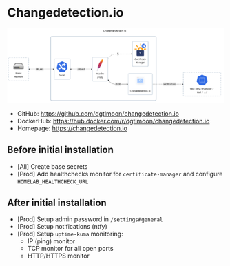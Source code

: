 # Changedetection.io

![diagram](../../docs/diagrams/out/apps/changedetection.png)

- GitHub: <https://github.com/dgtlmoon/changedetection.io>
- DockerHub: <https://hub.docker.com/r/dgtlmoon/changedetection.io>
- Homepage: <https://changedetection.io>

## Before initial installation

- \[All\] Create base secrets
- \[Prod\] Add healthchecks monitor for `certificate-manager` and configure `HOMELAB_HEALTHCHECK_URL`

## After initial installation

- \[Prod\] Setup admin password in `/settings#general`
- \[Prod\] Setup notifications (ntfy)
- \[Prod\] Setup `uptime-kuma` monitoring:
    - IP (ping) monitor
    - TCP monitor for all open ports
    - HTTP/HTTPS monitor
